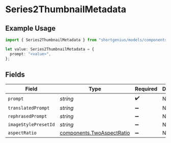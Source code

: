 # Series2ThumbnailMetadata

## Example Usage

```typescript
import { Series2ThumbnailMetadata } from "shortgenius/models/components";

let value: Series2ThumbnailMetadata = {
  prompt: "<value>",
};
```

## Fields

| Field                                                                  | Type                                                                   | Required                                                               | Description                                                            |
| ---------------------------------------------------------------------- | ---------------------------------------------------------------------- | ---------------------------------------------------------------------- | ---------------------------------------------------------------------- |
| `prompt`                                                               | *string*                                                               | :heavy_check_mark:                                                     | N/A                                                                    |
| `translatedPrompt`                                                     | *string*                                                               | :heavy_minus_sign:                                                     | N/A                                                                    |
| `rephrasedPrompt`                                                      | *string*                                                               | :heavy_minus_sign:                                                     | N/A                                                                    |
| `imageStylePresetId`                                                   | *string*                                                               | :heavy_minus_sign:                                                     | N/A                                                                    |
| `aspectRatio`                                                          | [components.TwoAspectRatio](../../models/components/twoaspectratio.md) | :heavy_minus_sign:                                                     | N/A                                                                    |